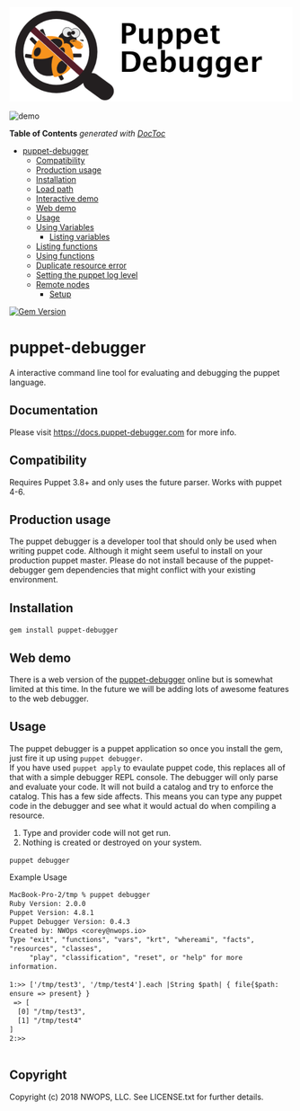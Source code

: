 ![demo](resources/puppet_debugger_long_white.png)

![demo](resources/animated-debugger-demo.gif)


<!-- START doctoc generated TOC please keep comment here to allow auto update -->
<!-- DON'T EDIT THIS SECTION, INSTEAD RE-RUN doctoc TO UPDATE -->
**Table of Contents**  *generated with [DocToc](https://github.com/thlorenz/doctoc)*

- [puppet-debugger](#puppet-debugger)
  - [Compatibility](#compatibility)
  - [Production usage](#production-usage)
  - [Installation](#installation)
  - [Load path](#load-path)
  - [Interactive demo](#interactive-demo)
  - [Web demo](#web-demo)
  - [Usage](#usage)
  - [Using Variables](#using-variables)
    - [Listing variables](#listing-variables)
  - [Listing functions](#listing-functions)
  - [Using functions](#using-functions)
  - [Duplicate resource error](#duplicate-resource-error)
  - [Setting the puppet log level](#setting-the-puppet-log-level)
  - [Remote nodes](#remote-nodes)
    - [Setup](#setup)

<!-- END doctoc generated TOC please keep comment here to allow auto update -->
[![Gem Version](https://badge.fury.io/rb/puppet-debugger.svg)](https://badge.fury.io/rb/puppet-debugger)

# puppet-debugger

A interactive command line tool for evaluating and debugging the puppet language.

## Documentation
Please visit https://docs.puppet-debugger.com for more info.

## Compatibility
Requires Puppet 3.8+ and only uses the future parser.  Works with puppet 4-6.

## Production usage
The puppet debugger is a developer tool that should only be used when writing puppet code.  Although it might seem useful
to install on your production puppet master. Please do not install because of the puppet-debugger gem dependencies that might conflict with your existing environment.

## Installation
`gem install puppet-debugger`


## Web demo
There is a web version of the [puppet-debugger](https://demo.puppet-debugger.com) online but is somewhat
limited at this time. In the future we will be adding lots of awesome features to the web debugger.

## Usage
The puppet debugger is a puppet application so once you install the gem, just fire it up using `puppet debugger`.  
If you have used `puppet apply` to evaulate puppet code, this replaces all of that with a simple debugger REPL console.
The debugger will only parse and evaluate your code.  It will not build a catalog
and try to enforce the catalog. This has a few side affects.  This means you can type any puppet code in the debugger
and see what it would actual do when compiling a resource.

1. Type and provider code will not get run.
2. Nothing is created or destroyed on your system.

`puppet debugger`

Example Usage
```
MacBook-Pro-2/tmp % puppet debugger
Ruby Version: 2.0.0
Puppet Version: 4.8.1
Puppet Debugger Version: 0.4.3
Created by: NWOps <corey@nwops.io>
Type "exit", "functions", "vars", "krt", "whereami", "facts", "resources", "classes",
     "play", "classification", "reset", or "help" for more information.

1:>> ['/tmp/test3', '/tmp/test4'].each |String $path| { file{$path: ensure => present} }
 => [
  [0] "/tmp/test3",
  [1] "/tmp/test4"
]
2:>> 


```

## Copyright

Copyright (c) 2018 NWOPS, LLC. See LICENSE.txt for
further details.
